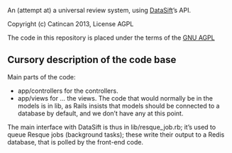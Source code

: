 An (attempt at) a universal review system, using
[DataSift](http://www.datasift.com)’s API.

Copyright (c) Catincan 2013, License AGPL

The code in this repository is placed under the terms of the
[GNU AGPL](http://www.gnu.org/licenses/agpl-3.0.html)

Cursory description of the code base
------------------------------------

Main parts of the code:<br />
* app/controllers for the controllers.
* app/views for ... the views.
The code that would normally be in the models is in lib, as Rails
insists that models should be connected to a database by default, and we
don’t have any at this point.

The main interface with DataSift is thus in lib/resque_job.rb; it’s used
to queue Resque jobs (background tasks); these write their output to a
Redis database, that is polled by the front-end code.
